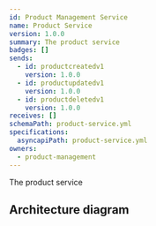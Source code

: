 ```yaml
---
id: Product Management Service
name: Product Service
version: 1.0.0
summary: The product service
badges: []
sends:
  - id: productcreatedv1
    version: 1.0.0
  - id: productupdatedv1
    version: 1.0.0
  - id: productdeletedv1
    version: 1.0.0
receives: []
schemaPath: product-service.yml
specifications:
  asyncapiPath: product-service.yml
owners:
  - product-management
---
```

The product service  

## Architecture diagram
<NodeGraph />
